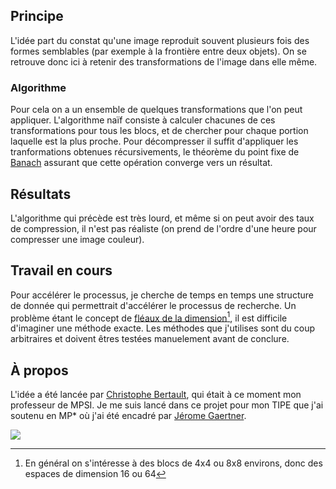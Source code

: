 Principe
--------
L'idée part du constat qu'une image reproduit souvent plusieurs fois des formes semblables (par exemple à la frontière entre deux objets). On se retrouve donc ici à retenir des transformations de l'image dans elle même.

### Algorithme
Pour cela on a un ensemble de quelques transformations que l'on peut appliquer.
L'algorithme naïf consiste à calculer chacunes de ces transformations pour tous les blocs, et de chercher pour chaque portion laquelle est la plus proche.
Pour décompresser il suffit d'appliquer les tranformations obtenues récursivements, le théorème du point fixe de [Banach][fixpoint] assurant que cette opération converge vers un résultat.

Résultats
---------
L'algorithme qui précède est très lourd, et même si on peut avoir des taux de compression, il n'est pas réaliste (on prend de l'ordre d'une heure pour compresser une image couleur).

Travail en cours
----------------
Pour accélérer le processus, je cherche de temps en temps une structure de donnée qui permettrait d'accélérer le processus de recherche.
Un problème étant le concept de [fléaux de la dimension][dimension][^bigdim], il est difficile d'imaginer une méthode exacte. Les méthodes que j'utilises sont du coup arbitraires et doivent êtres testées manuelement avant de conclure.

À propos
--------
L'idée a été lancée par [Christophe Bertault][cbertault], qui était à ce moment mon professeur de MPSI.
Je me suis lancé dans ce projet pour mon TIPE que j'ai soutenu en MP* où j'ai été encadré par [Jérome Gaertner][jgaertner].

<p class="img-container">
    <img src="https://raw.githubusercontent.com/remi100756/Compression-Fractale/master/lena.gif">
</p>



[^bigdim]: En général on s'intéresse à des blocs de 4x4 ou 8x8 environs, donc des espaces de dimension 16 ou 64


[dimension]: https://www.wikiwand.com/fr/Fléau_de_la_dimension
[fixpoint]: https://fr.wikipedia.org/wiki/Théorèmes_de_point_fixe
[publication]: ../../static/pdf/tipe.pdf

[cbertault]: http://christophebertault.fr/
[jgaertner]: http://jerome.gaertner.free.fr/
